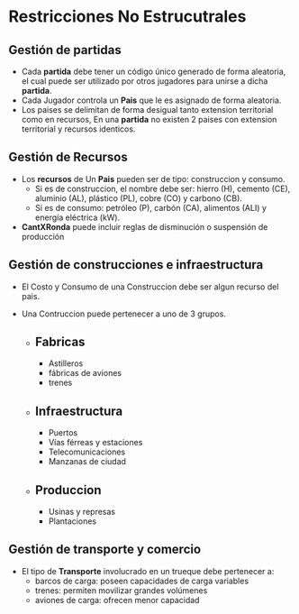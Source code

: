 # Restricciones No Estrucutrales

## Gestión de partidas

- Cada **partida** debe tener un código único generado de forma aleatoria, el cual puede ser utilizado por otros jugadores para unirse a dicha **partida**. 
- Cada Jugador controla un **Pais** que le es asignado de 
forma aleatoria. 
- Los paises se delimitan de forma desigual tanto extension territorial como en recursos, En una **partida** no existen 2 paises con extension territorial y recursos identicos.

## Gestión de Recursos

- Los **recursos** de Un **Pais** pueden ser de tipo: construccion y consumo. 
    - Si es de construccion, el nombre debe ser: hierro (H), cemento (CE), aluminio (AL), plástico (PL), cobre (CO) y carbono (CB). 
    - Si es de consumo: petróleo (P), carbón (CA), alimentos (ALI) y energía eléctrica (kW).
- **CantXRonda** puede incluir reglas de disminución o suspensión de producción

## Gestión de construcciones e infraestructura

- El Costo y Consumo de una Construccion debe ser algun recurso del pais.

- Una Contruccion puede pertenecer a uno de 3 grupos.
    - ## Fabricas
        - Astilleros 
        - fábricas de aviones 
        - trenes
    - ## Infraestructura
        - Puertos
        - Vías férreas y estaciones
        - Telecomunicaciones
        - Manzanas de ciudad
    - ## Produccion
        - Usinas y represas
        - Plantaciones

## Gestión de transporte y comercio

 - El tipo de **Transporte** involucrado en un trueque debe pertenecer a:
    - barcos de carga: poseen capacidades de carga variables
    - trenes:  permiten movilizar grandes volúmenes
    - aviones de carga: ofrecen menor capacidad 

